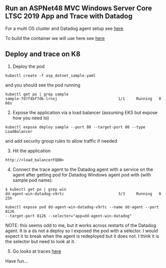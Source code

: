 Run an ASPNet48 MVC Windows Server Core LTSC 2019 App and Trace with Datadog
--

For a multi OS cluster and Datadog agent
setup see
[here](https://github.com/jgibbons-cp/datadog/tree/main/kubernetes/eks_with_windows)  

To build the container we will use here see
[here](https://github.com/jgibbons-cp/datadog/tree/main/docker/aspnet48_mvc_app)  

Deploy and trace on K8
--

1) Deploy the pod  

```
kubectl create -f asp_dotnet_sample.yaml  
```

and you should see the pod running  

```
kubectl get po | grep sample
sample-7d7f4bf7db-lrnxj                           1/1     Running   0          66s
```  

2) Expose the application via a load balancer  (assuming EKS but expose how you
   need to)

```
kubectl expose deploy sample --port 80 --target-port 80 --type LoadBalancer  
```  

and add security group rules to allow traffic if needed  

3) Hit the application  

```
http://<load_balancerFQDN>
```  

4) Connect the trace agent to the Datadog agent with a service on the agent
after getting pod for Datadog Windows agent pod with (with sample pod name):  

```
$ kubectl get po | grep win
dd-agent-win-datadog-v9rtc                        3/3     Running   0          25h
```   

```
kubectl expose pod dd-agent-win-datadog-v9rtc --name dd-agent --port 8126
--target-port 8126 --selector="app=dd-agent-win-datadog"  
```  

NOTE: this seems odd to me, but it works across restarts of the Datadog agent.
It is a ds not a deploy so I exposed the pod with a selector.  I would expect it
to break when the agent is redeployed but it does not.  I think it is the selector
but need to look at it.  

5) Go looks at traces [here](https://app.datadoghq.com/apm/traces)  

Have fun...  
